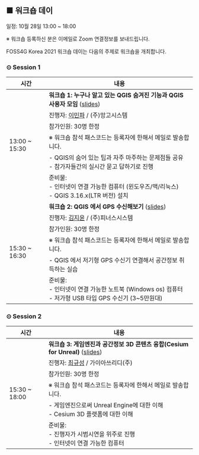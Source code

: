 ## ■ 워크숍 데이
일정: 10월 28일 13:00 ~ 18:00

※ 워크숍 등록하신 분은 이메일로 Zoom 연결정보를 보내드립니다.

FOSS4G Korea 2021 워크숍 데이는 다음의 주제로 워크숍을 개최합니다.

### ⊙ Session 1
<table>
  <thead>
    <tr>
      <th>시간</th>
      <th>내용</th>
    </tr>
  </thead>
  <tbody>
    <tr>
      <td rowspan=6>13:00 ~ 15:30</td>
      <td><b>워크숍 1: 누구나 알고 있는 QGIS 숨겨진 기능과 QGIS 사용자 모임</b>
          (<a href="slides/FOSS4G-Korea-2021-Workshop-QGIS-MapPlus-20211028.pdf">slides</a>)
      </td>
    </tr>
    <tr>
      <td>진행자: <a href="mailto:mapplus@gmail.com">이민파</a> / (주)망고시스템</td>
    </tr>
    <tr>
      <td>참가인원: 30명 한정</td>
    </tr>
    <tr>
      <td>
        ※ 워크숍 참석 패스코드는 등록자에 한해서 메일로 발송합니다.
      </td>
    </tr>
    <tr>
      <td>
         - QGIS의 숨어 있는 팁과 자주 마주하는 문제점들 공유<br>
         - 참가자들간의 실시간 묻고 답하기로 진행
      </td>
    </tr>
    <tr>
      <td>준비물:<br>
        - 인터넷이 연결 가능한 컴퓨터 (윈도우즈/맥/리눅스)<br>
        - QGIS 3.16.x(LTR 버전) 설치
      </td>
    </tr>
    <tr>
      <td rowspan=6>15:30 ~ 16:30</td>
      <td><b>워크숍 2: QGIS 에서 GPS 수신해보기</b>
          (<a href="slides/FOSS4G-Korea-2021-Workshop-QGIS-GPS_20211028.pdf">slides</a>)
      </td>
    </tr>
    <tr>
      <td>진행자: <a href="mailto:aliasgis@gmail.com">김지윤</a> / (주)피너스시스템</td>
    </tr>
    <tr>
      <td>참가인원: 30명 한정</td>
    </tr>
    <tr>
      <td>
        ※ 워크숍 참석 패스코드는 등록자에 한해서 메일로 발송합니다.
      </td>
    </tr>
    <tr>
      <td>
        - QGIS 에서 저기형 GPS 수신기 연결해서 공간정보 취득하는 실습
      </td>
    </tr>
    <tr>
      <td>준비물:<br>
        - 인터넷이 연결 가능한 노트북 (Windows os) 컴퓨터<br>
        - 저가형 USB 타입 GPS 수신기 (3~5만원대)
      </td>
    </tr>
  </tbody>
</table>

### ⊙ Session 2
<table>
  <thead>
    <tr>
      <th>시간</th>
      <th>내용</th>
    </tr>
  </thead>
  <tbody>
    <tr>
      <td rowspan=6>15:30 ~ 18:00</td>
      <td><b>워크숍 3: 게임엔진과 공간정보 3D 콘텐츠 융합(Cesium for Unreal)</b>
          (<a href="slides/FOSS4G-Korea-2021-Workshop-Cesium4Unreal-20211028.pdf">slides</a>)
      </td>
    </tr>
    <tr>
      <td>진행자: <a href="mailto:kschoi@gaia3d.com">최규성</a> / 가이아쓰리디(주)</td>
    </tr>
    <tr>
      <td>참가인원: 30명 한정</td>
    </tr>
    <tr>
      <td>
        ※ 워크숍 참석 패스코드는 등록자에 한해서 메일로 발송합니다.
      </td>
    </tr>
    <tr>
      <td>
        - 게임엔진으로써 Unreal Engine에 대한 이해<br>
        - Cesium 3D 플랫폼에 대한 이해
      </td>
    </tr>
    <tr>
      <td>준비물:<br>
        - 진행자가 시범시연을 위주로 진행<br>
        - 인터넷이 연결 가능한 컴퓨터
      </td>
    </tr>
  </tbody>
</table>
